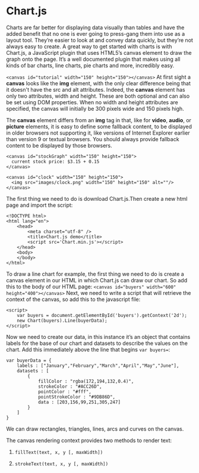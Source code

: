 # Chart.js

Charts are far better for displaying data visually than tables and have the added benefit that no one is ever going to press-gang them into use as a layout tool. They’re easier to look at and convey data quickly, but they’re not always easy to create.
A great way to get started with charts is with Chart.js, a JavaScript plugin that uses HTML5’s canvas element to draw the graph onto the page. It’s a well documented plugin that makes using all kinds of bar charts, line charts, pie charts and more, incredibly easy.

`<canvas id="tutorial" width="150" height="150"></canvas>`
At first sight a **canvas** looks like the **img** element, with the only clear difference being that it doesn't have the src and alt attributes. Indeed, the **canvas** element has only two attributes, width and height. These are both optional and can also be set using DOM properties. When no width and height attributes are specified, the canvas will initially be 300 pixels wide and 150 pixels high.

The __canvas__ element differs from an __img__ tag in that, like for __video__, __audio__, or __picture__ elements, it is easy to define some fallback content, to be displayed in older browsers not supporting it, like versions of Internet Explorer earlier than version 9 or textual browsers. You should always provide fallback content to be displayed by those browsers.

```
<canvas id="stockGraph" width="150" height="150">
  current stock price: $3.15 + 0.15
</canvas>

<canvas id="clock" width="150" height="150">
  <img src="images/clock.png" width="150" height="150" alt=""/>
</canvas>
```


The first thing we need to do is download Chart.js.Then create a new html page and import the script:
```
<!DOCTYPE html>
<html lang="en">
    <head>
        <meta charset="utf-8" />
        <title>Chart.js demo</title>
        <script src='Chart.min.js'></script>
    </head>
    <body>
    </body>
</html>
```

To draw a line chart for example, the first thing we need to do is create a canvas element in our HTML in which Chart.js can draw our chart. So add this to the body of our HTML page:
`<canvas id="buyers" width="600" height="400"></canvas>`
Next, we need to write a script that will retrieve the context of the canvas, so add this to the javascript file:
```
<script>
    var buyers = document.getElementById('buyers').getContext('2d');
    new Chart(buyers).Line(buyerData);
</script>
```

Now we need to create our data, in this instance it’s an object that contains labels for the base of our chart and datasets to describe the values on the chart. Add this immediately above the line that begins `var buyers=`:

```
var buyerData = {
	labels : ["January","February","March","April","May","June"],
	datasets : [
		{
			fillColor : "rgba(172,194,132,0.4)",
			strokeColor : "#ACC26D",
			pointColor : "#fff",
			pointStrokeColor : "#9DB86D",
			data : [203,156,99,251,305,247]
		}
	]
}
```

We can draw rectangles, triangles, lines, arcs and curves on the canvas.

The canvas rendering context provides two methods to render text:
  
1. `fillText(text, x, y [, maxWidth])`

2. `strokeText(text, x, y [, maxWidth])`

